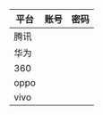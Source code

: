 | 平台 | 账号 | 密码 |
| ---- | ---- | ---- |
| 腾讯 |      |      |
| 华为 |      |      |
| 360  |      |      |
| oppo |      |      |
| vivo |      |      |

